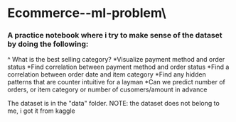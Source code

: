 # Ecommerce--ml-problem\
### A practice notebook where i try to make sense of the  dataset by doing the following:

^ What is the best selling category?
       *Visualize payment method and order status
       *Find correlation between payment method and order status
       *Find a correlation between order date and item category
       *Find any hidden patterns that are counter intuitive for a layman
       *Can we predict number of orders, or item category or number of cusomers/amount in advance
      
 
 The dataset is in the "data" folder. 
 NOTE: the dataset does not belong to me, i got it from kaggle 

